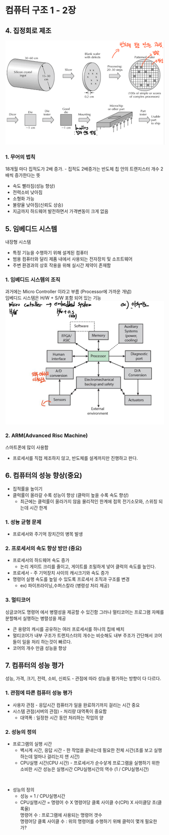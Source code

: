 # 컴퓨터 구조 1 - 2장

## 4. 집정회로 제조
![집적회로](./image/1-2/1.png)

### 1. 무어의 법칙
18개월 마다 집적도가 2배 증가. - 집적도 2배증가는 반도체 칩 안의 트랜지스터 개수 2배씩 증가한다는 뜻
* 속도 빨라짐(성능 향상)
* 전력소비 낮아짐
* 소형화 가능
* 불량율 낮아짐(신뢰도 상승)
* 지금까지 하드웨어 발전하면서 가격변동이 크게 없음 

## 5. 임베디드 시스템
내장형 시스템
* 특정 기능을 수행하기 위해 설계된 컴퓨터
* 범용 컴퓨터와 달리 제품 내에서 사용되는 전자장치 및 소프트웨어
* 주변 환경과의 상호 작용을 위해 실시간 제약이 존재함

### 1. 임베디드 시스템의 조직
과거에는 Micro Controller 이라고 부름 (Processor에 가까운 개념)<br>
임베디드 시스템은 H/W + S/W 포함 되어 있는 기능<br>
![embedded](./Image/1-2/2.JPG)

### 2. ARM(Advanced Risc Machine)
스마트폰에 많이 사용함
* 프로세서를 직접 제조하지 않고, 반도체를 설계까지만 진행하고 판다.

## 6. 컴퓨터의 성능 향상(중요)
* 집적률을 높이기
* 클럭률이 올라갈 수록 성능이 향상 (클럭이 높을 수록 속도 향상)
  - 최근에는 클럭률이 올라가지 않음 물리적인 한계에 접목 전기소모와, 스위칭 되는데 시간 한계
  
### 1. 성늉 균형 문제
* 프로세서와 주기억 장치간의 병목 발생

### 2. 프로세서의 속도 향상 방안 (중요)
* 프로세서의 하드웨어 속도 증가
  * 논리 게이트 크리를 줄이고, 게이트를 조밀하게 넣어 클럭의 속도를 높인다.
* 프로세서 - 주 기억장치 사이의 캐시크기와 속도 증가
* 명령어 실행 속도를 높일 수 있도록 프로세서 조직과 구조를 변경
  * ex) 파이프라이닝,수퍼스칼라 (병령성 처리 제공)
  
### 3. 멀티코어
싱글코어도 명령어 에서 병렬성을 제공할 수 있긴함 그러나 멀티코어는 프로그램 자체를 분할해서 실행하는 병렬성을 제공
* 큰 용량의 캐시를 공유하는 여러 프로세서를 하나의 칩에 배치
* 멀티코어가 내부 구조가 트랜지스터의 개수는 비슷해도 내부 주조가 간단해서 코어들이 일을 처리 하는것이 빠르다.
* 코어의 개수 만큼 성능을 향상

## 7. 컴퓨터의 성능 평가
성능, 가격, 크기, 전력, 소비, 신뢰도 - 관점에 따라 성능을 평가하는 방향이 다 다르다.

### 1. 관점에 따른 컴퓨터 성능 평가
* 사용자 관점 - 응답시간 컴퓨터가 일을 완료하기까지 걸리는 시간 중요
* 시스템 관점(서버의 관점) - 처리량 대역폭이 중요함
  * 대역폭 : 일정한 시간 동안 처리하는 작업의 양

### 2. 성능의 정의
* 프로그램의 실행 시간
  * 벽시계 시간, 응답 시간 - 한 작업을 끝내는데 필요한 전체 시간(초를 보고 실행 하는데 얼마나 걸리는지 잰 시간)
  * CPU실행 시간(CPU 시간) - 프로세서가 순수샇게 프로그램을 실행하기 위한 소비한 시간
성능은 실행시간 CPU실행시간의 역수 (1 / CPU실행시간)
<br>

* 성능의 정의
  - 성능 = 1 / CPU실행시간
  - CPU실행시간 = 명령어 수 X 명령어당 클록 사이클 수(CPI) X 사이클당 초(클록율)<Br>
  명령어 수 : 프로그램에 사용되는 명령어 갯수<br>
  명령어당 클록 사이클 수 : 위의 명령어를 수행하기 위해 클럭이 몇개 필요한 가?<br>
